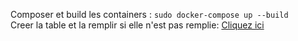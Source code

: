 Composer et build les containers : 
`sudo docker-compose up --build`  
Creer la table et la remplir si elle n'est pas remplie:
[Cliquez ici](localhost:9558/createTableSorties.php)
